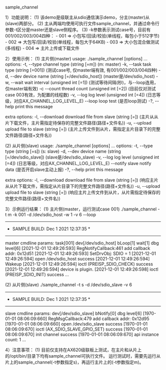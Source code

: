 sample_channel

1）功能说明：
  (1) 该demo是级联主从sdio通信演示demo，分主(master)从(slave)两部分。
  (2) 主从两端均使用可执行文件sample_channel，并通过命令行参数-t区分是master还是slave侧程序。
  (3) -k参数表示测试case号，目前有001/002/003/004四种：
      - 001 => 小包写/回读/校验(单线程，每包小于512字节)
      - 002 => 大包写/回读/校验(单线程，每包大于64KB)
      - 003 => 大小包混合做测试(多线程)
      - 004 => 主片上传或下载文件

2）使用示例：
  (1) 主片侧(master)
  usage: ./sample_channel [options] ...
  options:
    -t, --type    channel type (string [=m])              (m: master)
    -k, --task    task type (string [=001])               (测试case号, 仅master端有效, 有001/002/003/004四种)
    -d, --dev     device name (string [=/dev/sdio_host])  (master是/dev/sdio_host)
    -w, --wait    wait interval (unsigned int [=1])       (测试等待间隔(秒)，与--loop连用，仅master端有效)
    -c  --count   thread count (unsigned int [=2])        (目前仅对测试case 003有效，为配置的线程数)
    -v, --log     log level (unsigned int [=4])           (日志等级，对应AX_CHANNEL_LOG_LEVEL_E)
        --loop    loop test                               (是否loop测试)
    -?, --help    print this message

  extra options:
    -l, --download download file from slave (string [=])  (主片从从片下载文件，主片需指定待保存的完整文件路径(路径+文件名))
    -u, --upload   upload file to slave (string [=])      (主片上传文件到从片，需指定主片目录下的完整文件路径(路径+文件名))

  (2) 从片侧(slave)
  usage: ./sample_channel [options] ...
  options:
    -t, --type    type (string [=s])                      (s: slave)
    -d, --dev     device name (string [=/dev/sdio_slave]) (slave是/dev/sdio_slave)
    -v, --log     log level (unsigned int [=4])           (日志等级，对应AX_CHANNEL_LOG_LEVEL_E)
        --notify  slave notify data                       (是否开启slave主动上报)
    -?, --help    print this message

  extra options:
    -l, --download download file from slave (string [=])  (响应主片从从片下载文件，需指定从片目录下的完整文件路径(路径+文件名))
    -u, --upload   upload file to slave (string [=])      (响应主片上传文件到从片，从片需指定待保存的完整文件路径(路径+文件名))

3）示例运行结果：
  (1) 主片侧(master，运行测试case 001)
  ./sample_channel -t m -k 001 -d /dev/sdio_host -w 1 -v 6 --loop
  ********************************************************
  * SAMPLE BUILD: Dec  1 2021 12:37:35 *
  ********************************************************
  master cmdline params: task[001] dev[/dev/sdio_host] bLoop[1] wait[1] dbg level[6]
  [2021-12-01 12:49:26:593] RegNotifyCallback:461 add callback addr: 0x12d51
  [2021-12-01 12:49:26:593] SetDrvObj: SDIO = 1
  [2021-12-01 12:49:26:594] open /dev/sdio_host success
  [2021-12-01 12:49:26:594] Wakeup
  [2021-12-01 12:49:26:594] ioctl (PREISP_SDIO_CHECK) success
  [2021-12-01 12:49:26:594] device is plugin.
  [2021-12-01 12:49:26:598] ioctl (PREISP_SDIO_INIT) success
  ...

  (2) 从片侧(slave)
  ./sample_channel -t s -d /dev/sdio_slave -v 6
  ********************************************************
  * SAMPLE BUILD: Dec  1 2021 12:37:35 *
  ********************************************************
  slave cmdline params: dev[/dev/sdio_slave] bNotify[0] dbg level[6]
  [1970-01-01 08:06:09:660] RegMsgCallback:479 add callback addr: 0x12d95
  [1970-01-01 08:06:09:660] open /dev/sdio_slave success
  [1970-01-01 08:06:09:670] ioctl (AX_SDIO_SLAVE_GPIO_SET) success
  [1970-01-01 08:06:09:670] init channel success
  [1970-01-01 08:06:09:670] api instance count: 1
  ...

4）注意事项：
  (1) 目前仅支持在AX620级联板上测试，在主片和从片上的/opt/bin/目录下均有sample_channel可执行文件。
      运行测试时，需要先运行从片上的sample_channel(-t参数指定s)，再运行主片上的(-t参数指定m)。
